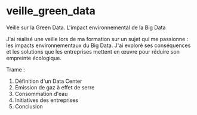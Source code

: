 # veille_green_data
Veille sur la Green Data. L'impact environnemental de la Big Data


J'ai réalisé une veille lors de ma formation sur un sujet qui me passionne : les impacts environnementaux du Big Data. J'ai exploré ses conséquences et les solutions que les entreprises mettent en œuvre pour réduire son empreinte écologique.

Trame : 
1) Définition d'un Data Center
2) Emission de gaz à effet de serre
3) Consommation d'eau
4) Initiatives des entreprises
5) Conclusion
